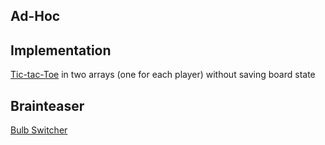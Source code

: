 ## Ad-Hoc


## Implementation
[Tic-tac-Toe](https://leetcode.com/problems/find-winner-on-a-tic-tac-toe-game/solutions/441422/java-python-c-0ms-short-and-simple-all-8-ways-to-win-in-one-array/) in two arrays (one for each player) without saving board state

## Brainteaser
[Bulb Switcher](https://leetcode.com/problems/bulb-switcher/)
